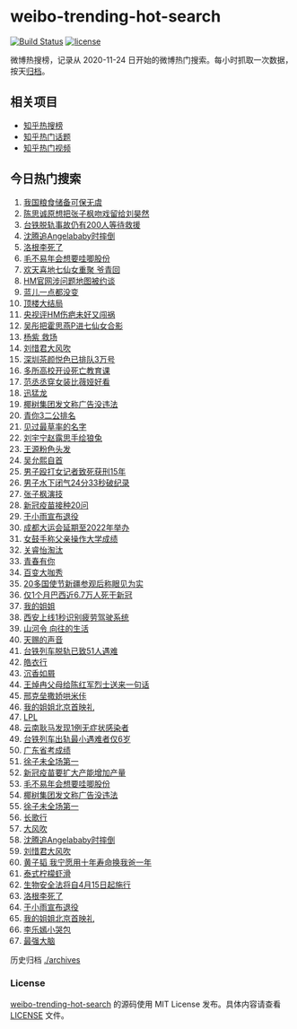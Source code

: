 # weibo-trending-hot-search

[![Build Status](https://github.com/justjavac/weibo-trending-hot-search/workflows/ci/badge.svg?branch=master)](https://github.com/justjavac/weibo-trending-hot-search/actions)
[![license](https://img.shields.io/github/license/justjavac/weibo-trending-hot-search)](https://github.com/justjavac/weibo-trending-hot-search/blob/master/LICENSE)

微博热搜榜，记录从 2020-11-24 日开始的微博热门搜索。每小时抓取一次数据，按天[归档](./archives)。

## 相关项目

- [知乎热搜榜](https://github.com/justjavac/zhihu-trending-top-search)
- [知乎热门话题](https://github.com/justjavac/zhihu-trending-hot-questions)
- [知乎热门视频](https://github.com/justjavac/zhihu-trending-hot-video)

## 今日热门搜索

<!-- BEGIN -->
<!-- 最后更新时间 Sat Apr 03 2021 03:09:44 GMT+0800 (China Standard Time) -->
1. [我国粮食储备可保无虞](https://s.weibo.com//weibo?q=%23%E6%88%91%E5%9B%BD%E7%B2%AE%E9%A3%9F%E5%82%A8%E5%A4%87%E5%8F%AF%E4%BF%9D%E6%97%A0%E8%99%9E%23&Refer=new_time)
1. [陈思诚原想把张子枫吻戏留给刘昊然](https://s.weibo.com//weibo?q=%23%E9%99%88%E6%80%9D%E8%AF%9A%E5%8E%9F%E6%83%B3%E6%8A%8A%E5%BC%A0%E5%AD%90%E6%9E%AB%E5%90%BB%E6%88%8F%E7%95%99%E7%BB%99%E5%88%98%E6%98%8A%E7%84%B6%23&Refer=top)
1. [台铁脱轨事故仍有200人等待救援](https://s.weibo.com//weibo?q=%23%E5%8F%B0%E9%93%81%E8%84%B1%E8%BD%A8%E4%BA%8B%E6%95%85%E4%BB%8D%E6%9C%89200%E4%BA%BA%E7%AD%89%E5%BE%85%E6%95%91%E6%8F%B4%23&Refer=top)
1. [沈腾追Angelababy时摔倒](https://s.weibo.com//weibo?q=%23%E6%B2%88%E8%85%BE%E8%BF%BDAngelababy%E6%97%B6%E6%91%94%E5%80%92%23&Refer=top)
1. [洛根李死了](https://s.weibo.com//weibo?q=%23%E6%B4%9B%E6%A0%B9%E6%9D%8E%E6%AD%BB%E4%BA%86%23&Refer=top)
1. [毛不易年会想要哇唧股份](https://s.weibo.com//weibo?q=%E6%AF%9B%E4%B8%8D%E6%98%93%E5%B9%B4%E4%BC%9A%E6%83%B3%E8%A6%81%E5%93%87%E5%94%A7%E8%82%A1%E4%BB%BD&Refer=top)
1. [欢天喜地七仙女重聚 爷青回](https://s.weibo.com//weibo?q=%E6%AC%A2%E5%A4%A9%E5%96%9C%E5%9C%B0%E4%B8%83%E4%BB%99%E5%A5%B3%E9%87%8D%E8%81%9A%20%E7%88%B7%E9%9D%92%E5%9B%9E&Refer=top)
1. [HM官网涉问题地图被约谈](https://s.weibo.com//weibo?q=%23HM%E5%AE%98%E7%BD%91%E6%B6%89%E9%97%AE%E9%A2%98%E5%9C%B0%E5%9B%BE%E8%A2%AB%E7%BA%A6%E8%B0%88%23&Refer=top)
1. [蓝儿一点都没变](https://s.weibo.com//weibo?q=%E8%93%9D%E5%84%BF%E4%B8%80%E7%82%B9%E9%83%BD%E6%B2%A1%E5%8F%98&Refer=top)
1. [顶楼大结局](https://s.weibo.com//weibo?q=%E9%A1%B6%E6%A5%BC%E5%A4%A7%E7%BB%93%E5%B1%80&Refer=top)
1. [央视评HM伤疤未好又闯祸](https://s.weibo.com//weibo?q=%23%E5%A4%AE%E8%A7%86%E8%AF%84HM%E4%BC%A4%E7%96%A4%E6%9C%AA%E5%A5%BD%E5%8F%88%E9%97%AF%E7%A5%B8%23&Refer=top)
1. [吴彤把霍思燕P进七仙女合影](https://s.weibo.com//weibo?q=%23%E5%90%B4%E5%BD%A4%E6%8A%8A%E9%9C%8D%E6%80%9D%E7%87%95P%E8%BF%9B%E4%B8%83%E4%BB%99%E5%A5%B3%E5%90%88%E5%BD%B1%23&Refer=top)
1. [杨紫 救场](https://s.weibo.com//weibo?q=%E6%9D%A8%E7%B4%AB%20%E6%95%91%E5%9C%BA&Refer=top)
1. [刘惜君大风吹](https://s.weibo.com//weibo?q=%E5%88%98%E6%83%9C%E5%90%9B%E5%A4%A7%E9%A3%8E%E5%90%B9&Refer=top)
1. [深圳茶颜悦色已排队3万号](https://s.weibo.com//weibo?q=%23%E6%B7%B1%E5%9C%B3%E8%8C%B6%E9%A2%9C%E6%82%A6%E8%89%B2%E5%B7%B2%E6%8E%92%E9%98%9F3%E4%B8%87%E5%8F%B7%23&Refer=top)
1. [多所高校开设死亡教育课](https://s.weibo.com//weibo?q=%23%E5%A4%9A%E6%89%80%E9%AB%98%E6%A0%A1%E5%BC%80%E8%AE%BE%E6%AD%BB%E4%BA%A1%E6%95%99%E8%82%B2%E8%AF%BE%23&Refer=top)
1. [范丞丞穿女装比薇娅好看](https://s.weibo.com//weibo?q=%23%E8%8C%83%E4%B8%9E%E4%B8%9E%E7%A9%BF%E5%A5%B3%E8%A3%85%E6%AF%94%E8%96%87%E5%A8%85%E5%A5%BD%E7%9C%8B%23&Refer=top)
1. [迅猛龙](https://s.weibo.com//weibo?q=%E8%BF%85%E7%8C%9B%E9%BE%99&Refer=top)
1. [椰树集团发文称广告没违法](https://s.weibo.com//weibo?q=%E6%A4%B0%E6%A0%91%E9%9B%86%E5%9B%A2%E5%8F%91%E6%96%87%E7%A7%B0%E5%B9%BF%E5%91%8A%E6%B2%A1%E8%BF%9D%E6%B3%95&Refer=top)
1. [青你3二公排名](https://s.weibo.com//weibo?q=%E9%9D%92%E4%BD%A03%E4%BA%8C%E5%85%AC%E6%8E%92%E5%90%8D&Refer=top)
1. [见过最草率的名字](https://s.weibo.com//weibo?q=%23%E8%A7%81%E8%BF%87%E6%9C%80%E8%8D%89%E7%8E%87%E7%9A%84%E5%90%8D%E5%AD%97%23&Refer=top)
1. [刘宇宁赵露思手绘狼兔](https://s.weibo.com//weibo?q=%23%E5%88%98%E5%AE%87%E5%AE%81%E8%B5%B5%E9%9C%B2%E6%80%9D%E6%89%8B%E7%BB%98%E7%8B%BC%E5%85%94%23&Refer=top)
1. [王源粉色头发](https://s.weibo.com//weibo?q=%23%E7%8E%8B%E6%BA%90%E7%B2%89%E8%89%B2%E5%A4%B4%E5%8F%91%23&Refer=top)
1. [吴允熙自首](https://s.weibo.com//weibo?q=%E5%90%B4%E5%85%81%E7%86%99%E8%87%AA%E9%A6%96&Refer=top)
1. [男子殴打女记者致死获刑15年](https://s.weibo.com//weibo?q=%23%E7%94%B7%E5%AD%90%E6%AE%B4%E6%89%93%E5%A5%B3%E8%AE%B0%E8%80%85%E8%87%B4%E6%AD%BB%E8%8E%B7%E5%88%9115%E5%B9%B4%23&Refer=top)
1. [男子水下闭气24分33秒破纪录](https://s.weibo.com//weibo?q=%E7%94%B7%E5%AD%90%E6%B0%B4%E4%B8%8B%E9%97%AD%E6%B0%9424%E5%88%8633%E7%A7%92%E7%A0%B4%E7%BA%AA%E5%BD%95&Refer=top)
1. [张子枫演技](https://s.weibo.com//weibo?q=%23%E5%BC%A0%E5%AD%90%E6%9E%AB%E6%BC%94%E6%8A%80%23&Refer=top)
1. [新冠疫苗接种20问](https://s.weibo.com//weibo?q=%23%E6%96%B0%E5%86%A0%E7%96%AB%E8%8B%97%E6%8E%A5%E7%A7%8D20%E9%97%AE%23&Refer=top)
1. [于小雨宣布退役](https://s.weibo.com//weibo?q=%23%E4%BA%8E%E5%B0%8F%E9%9B%A8%E5%AE%A3%E5%B8%83%E9%80%80%E5%BD%B9%23&Refer=top)
1. [成都大运会延期至2022年举办](https://s.weibo.com//weibo?q=%23%E6%88%90%E9%83%BD%E5%A4%A7%E8%BF%90%E4%BC%9A%E5%BB%B6%E6%9C%9F%E8%87%B32022%E5%B9%B4%E4%B8%BE%E5%8A%9E%23&Refer=top)
1. [女鼓手称父亲操作大学成绩](https://s.weibo.com//weibo?q=%23%E5%A5%B3%E9%BC%93%E6%89%8B%E7%A7%B0%E7%88%B6%E4%BA%B2%E6%93%8D%E4%BD%9C%E5%A4%A7%E5%AD%A6%E6%88%90%E7%BB%A9%23&Refer=top)
1. [关睿怡淘汰](https://s.weibo.com//weibo?q=%23%E5%85%B3%E7%9D%BF%E6%80%A1%E6%B7%98%E6%B1%B0%23&Refer=top)
1. [青春有你](https://s.weibo.com//weibo?q=%E9%9D%92%E6%98%A5%E6%9C%89%E4%BD%A0&Refer=top)
1. [百变大咖秀](https://s.weibo.com//weibo?q=%E7%99%BE%E5%8F%98%E5%A4%A7%E5%92%96%E7%A7%80&Refer=top)
1. [20多国使节新疆参观后称眼见为实](https://s.weibo.com//weibo?q=%2320%E5%A4%9A%E5%9B%BD%E4%BD%BF%E8%8A%82%E6%96%B0%E7%96%86%E5%8F%82%E8%A7%82%E5%90%8E%E7%A7%B0%E7%9C%BC%E8%A7%81%E4%B8%BA%E5%AE%9E%23&Refer=top)
1. [仅1个月巴西近6.7万人死于新冠](https://s.weibo.com//weibo?q=%E4%BB%851%E4%B8%AA%E6%9C%88%E5%B7%B4%E8%A5%BF%E8%BF%916.7%E4%B8%87%E4%BA%BA%E6%AD%BB%E4%BA%8E%E6%96%B0%E5%86%A0&Refer=top)
1. [我的姐姐](https://s.weibo.com//weibo?q=%E6%88%91%E7%9A%84%E5%A7%90%E5%A7%90&Refer=top)
1. [西安上线1秒识别疲劳驾驶系统](https://s.weibo.com//weibo?q=%E8%A5%BF%E5%AE%89%E4%B8%8A%E7%BA%BF1%E7%A7%92%E8%AF%86%E5%88%AB%E7%96%B2%E5%8A%B3%E9%A9%BE%E9%A9%B6%E7%B3%BB%E7%BB%9F&Refer=top)
1. [山河令 向往的生活](https://s.weibo.com//weibo?q=%E5%B1%B1%E6%B2%B3%E4%BB%A4%20%E5%90%91%E5%BE%80%E7%9A%84%E7%94%9F%E6%B4%BB&Refer=top)
1. [天赐的声音](https://s.weibo.com//weibo?q=%E5%A4%A9%E8%B5%90%E7%9A%84%E5%A3%B0%E9%9F%B3&Refer=top)
1. [台铁列车脱轨已致51人遇难](https://s.weibo.com//weibo?q=%E5%8F%B0%E9%93%81%E5%88%97%E8%BD%A6%E8%84%B1%E8%BD%A8%E5%B7%B2%E8%87%B451%E4%BA%BA%E9%81%87%E9%9A%BE&Refer=top)
1. [皓衣行](https://s.weibo.com//weibo?q=%E7%9A%93%E8%A1%A3%E8%A1%8C&Refer=top)
1. [沉香如屑](https://s.weibo.com//weibo?q=%E6%B2%89%E9%A6%99%E5%A6%82%E5%B1%91&Refer=top)
1. [王焯冉父母给陈红军烈士送来一句话](https://s.weibo.com//weibo?q=%23%E7%8E%8B%E7%84%AF%E5%86%89%E7%88%B6%E6%AF%8D%E7%BB%99%E9%99%88%E7%BA%A2%E5%86%9B%E7%83%88%E5%A3%AB%E9%80%81%E6%9D%A5%E4%B8%80%E5%8F%A5%E8%AF%9D%23&Refer=top)
1. [邢克垒撒娇哄米佧](https://s.weibo.com//weibo?q=%23%E9%82%A2%E5%85%8B%E5%9E%92%E6%92%92%E5%A8%87%E5%93%84%E7%B1%B3%E4%BD%A7%23&Refer=top)
1. [我的姐姐北京首映礼](https://s.weibo.com//weibo?q=%E6%88%91%E7%9A%84%E5%A7%90%E5%A7%90%E5%8C%97%E4%BA%AC%E9%A6%96%E6%98%A0%E7%A4%BC&Refer=top)
1. [LPL](https://s.weibo.com//weibo?q=LPL&Refer=top)
1. [云南耿马发现1例无症状感染者](https://s.weibo.com//weibo?q=%23%E4%BA%91%E5%8D%97%E8%80%BF%E9%A9%AC%E5%8F%91%E7%8E%B01%E4%BE%8B%E6%97%A0%E7%97%87%E7%8A%B6%E6%84%9F%E6%9F%93%E8%80%85%23&Refer=top)
1. [台铁列车出轨最小遇难者仅6岁](https://s.weibo.com//weibo?q=%23%E5%8F%B0%E9%93%81%E5%88%97%E8%BD%A6%E5%87%BA%E8%BD%A8%E6%9C%80%E5%B0%8F%E9%81%87%E9%9A%BE%E8%80%85%E4%BB%856%E5%B2%81%23&Refer=top)
1. [广东省考成绩](https://s.weibo.com//weibo?q=%E5%B9%BF%E4%B8%9C%E7%9C%81%E8%80%83%E6%88%90%E7%BB%A9&Refer=top)
1. [徐子未全场第一](https://s.weibo.com//weibo?q=%E5%BE%90%E5%AD%90%E6%9C%AA%E5%85%A8%E5%9C%BA%E7%AC%AC%E4%B8%80&Refer=top)
1. [新冠疫苗要扩大产能增加产量](https://s.weibo.com//weibo?q=%23%E6%96%B0%E5%86%A0%E7%96%AB%E8%8B%97%E8%A6%81%E6%89%A9%E5%A4%A7%E4%BA%A7%E8%83%BD%E5%A2%9E%E5%8A%A0%E4%BA%A7%E9%87%8F%23&Refer=new_time)
1. [毛不易年会想要哇唧股份](https://s.weibo.com//weibo?q=%23%E6%AF%9B%E4%B8%8D%E6%98%93%E5%B9%B4%E4%BC%9A%E6%83%B3%E8%A6%81%E5%93%87%E5%94%A7%E8%82%A1%E4%BB%BD%23&Refer=top)
1. [椰树集团发文称广告没违法](https://s.weibo.com//weibo?q=%23%E6%A4%B0%E6%A0%91%E9%9B%86%E5%9B%A2%E5%8F%91%E6%96%87%E7%A7%B0%E5%B9%BF%E5%91%8A%E6%B2%A1%E8%BF%9D%E6%B3%95%23&Refer=top)
1. [徐子未全场第一](https://s.weibo.com//weibo?q=%23%E5%BE%90%E5%AD%90%E6%9C%AA%E5%85%A8%E5%9C%BA%E7%AC%AC%E4%B8%80%23&Refer=top)
1. [长歌行](https://s.weibo.com//weibo?q=%E9%95%BF%E6%AD%8C%E8%A1%8C&Refer=top)
1. [大风吹](https://s.weibo.com//weibo?q=%E5%A4%A7%E9%A3%8E%E5%90%B9&Refer=top)
1. [沈腾追Angelababy时摔倒](https://s.weibo.com//weibo?q=%E6%B2%88%E8%85%BE%E8%BF%BDAngelababy%E6%97%B6%E6%91%94%E5%80%92&Refer=top)
1. [刘惜君大风吹](https://s.weibo.com//weibo?q=%23%E5%88%98%E6%83%9C%E5%90%9B%E5%A4%A7%E9%A3%8E%E5%90%B9%23&Refer=top)
1. [黄子韬 我宁愿用十年寿命换我爸一年](https://s.weibo.com//weibo?q=%E9%BB%84%E5%AD%90%E9%9F%AC%20%E6%88%91%E5%AE%81%E6%84%BF%E7%94%A8%E5%8D%81%E5%B9%B4%E5%AF%BF%E5%91%BD%E6%8D%A2%E6%88%91%E7%88%B8%E4%B8%80%E5%B9%B4&Refer=top)
1. [泰式柠檬虾滑](https://s.weibo.com//weibo?q=%23%E6%B3%B0%E5%BC%8F%E6%9F%A0%E6%AA%AC%E8%99%BE%E6%BB%91%23&Refer=top)
1. [生物安全法将自4月15日起施行](https://s.weibo.com//weibo?q=%23%E7%94%9F%E7%89%A9%E5%AE%89%E5%85%A8%E6%B3%95%E5%B0%86%E8%87%AA4%E6%9C%8815%E6%97%A5%E8%B5%B7%E6%96%BD%E8%A1%8C%23&Refer=new_time)
1. [洛根李死了](https://s.weibo.com//weibo?q=%E6%B4%9B%E6%A0%B9%E6%9D%8E%E6%AD%BB%E4%BA%86&Refer=top)
1. [于小雨宣布退役](https://s.weibo.com//weibo?q=%E4%BA%8E%E5%B0%8F%E9%9B%A8%E5%AE%A3%E5%B8%83%E9%80%80%E5%BD%B9&Refer=top)
1. [我的姐姐北京首映礼](https://s.weibo.com//weibo?q=%23%E6%88%91%E7%9A%84%E5%A7%90%E5%A7%90%E5%8C%97%E4%BA%AC%E9%A6%96%E6%98%A0%E7%A4%BC%23&Refer=top)
1. [李乐嫣小哭包](https://s.weibo.com//weibo?q=%23%E6%9D%8E%E4%B9%90%E5%AB%A3%E5%B0%8F%E5%93%AD%E5%8C%85%23&Refer=top)
1. [最强大脑](https://s.weibo.com//weibo?q=%E6%9C%80%E5%BC%BA%E5%A4%A7%E8%84%91&Refer=top)
<!-- END -->

历史归档 [./archives](./archives)

### License

[weibo-trending-hot-search](https://github.com/justjavac/weibo-trending-hot-search) 的源码使用 MIT License 发布。具体内容请查看 [LICENSE](./LICENSE) 文件。
